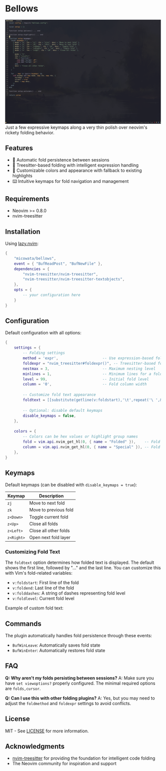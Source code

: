 # Bellows
<img src="screenshot.png" width="600" alt="Bellows plugin demo showing code folding">
Just a few expressive keymaps along a very thin polish over neovim's rickety folding behavior.

## Features

- 💾 Automatic fold persistence between sessions
- 🌲 Treesitter-based folding with intelligent expression handling
- 🎨 Customizable colors and appearance with fallback to existing highlights
- ⌨️  Intuitive keymaps for fold navigation and management

## Requirements

- Neovim >= 0.8.0
- nvim-treesitter

## Installation

Using [lazy.nvim](https://github.com/folke/lazy.nvim):

```lua
{
    "micowata/bellows",
    event = { "BufReadPost", "BufNewFile" },
    dependencies = {
        "nvim-treesitter/nvim-treesitter",
        "nvim-treesitter/nvim-treesitter-textobjects",
    },
    opts = {
        -- your configuration here
    }
}
```
## Configuration

Default configuration with all options:

```lua
{
    settings = {
        -- Folding settings
        method = 'expr',                    -- Use expression-based folding
        foldexpr = "nvim_treesitter#foldexpr()", -- Treesitter-based fold expression
        nestmax = 3,                        -- Maximum nesting level
        minlines = 1,                       -- Minimum lines for a fold
        level = 99,                         -- Initial fold level
        column = '0',                       -- Fold column width
        
        -- Customize fold text appearance
        foldtext = [[substitute(getline(v:foldstart),'\t',repeat('\ ',&tabstop),'g').' ... '.trim(getline(v:foldend))]],
        
        -- Optional: disable default keymaps
        disable_keymaps = false,
    },
    
    colors = {
        -- Colors can be hex values or highlight group names
        fold = vim.api.nvim_get_hl(0, { name = "Folded" }),    -- Fold text color
        column = vim.api.nvim_get_hl(0, { name = "Special" }), -- Fold column color
    },
}
```
## Keymaps

Default keymaps (can be disabled with `disable_keymaps = true`):

| Keymap    | Description           | 
|-----------|----------------------|
| `zj`      | Move to next fold    |
| `zk`      | Move to previous fold|
| `z<Down>` | Toggle current fold  |
| `z<Up>`   | Close all folds     |
| `z<Left>` | Close all other folds|
| `z<Right>` | Open next fold layer|

### Customizing Fold Text

The `foldtext` option determines how folded text is displayed. The default shows the first line, followed by "..." and the last line. You can customize this with Vim's fold-related variables:

- `v:foldstart`: First line of the fold
- `v:foldend`: Last line of the fold
- `v:folddashes`: A string of dashes representing fold level
- `v:foldlevel`: Current fold level

Example of custom fold text:


## Commands

The plugin automatically handles fold persistence through these events:

- `BufWinLeave`: Automatically saves fold state
- `BufWinEnter`: Automatically restores fold state

## FAQ

**Q: Why aren't my folds persisting between sessions?**
A: Make sure you have `set viewoptions?` properly configured. The minimal required options are `folds,cursor`.

**Q: Can I use this with other folding plugins?**
A: Yes, but you may need to adjust the `foldmethod` and `foldexpr` settings to avoid conflicts.

## License

MIT - See [LICENSE](./LICENSE) for more information.

## Acknowledgments

- [nvim-treesitter](https://github.com/nvim-treesitter/nvim-treesitter) for providing the foundation for intelligent code folding
- The Neovim community for inspiration and support
